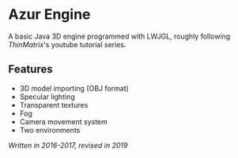 # Azur Engine
A basic Java 3D engine programmed with LWJGL, roughly following *ThinMatrix*'s youtube tutorial series.

## Features
- 3D model importing (OBJ format)
- Specular lighting
- Transparent textures
- Fog
- Camera movement system
- Two environments

*Written in 2016-2017, revised in 2019*
